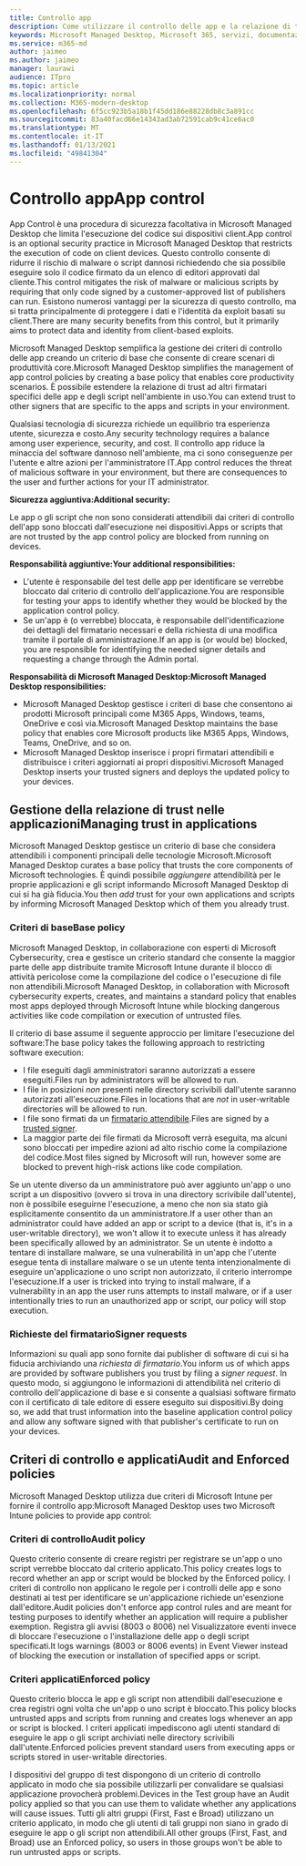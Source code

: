 ```yaml
---
title: Controllo app
description: Come utilizzare il controllo delle app e la relazione di trust con le applicazioni
keywords: Microsoft Managed Desktop, Microsoft 365, servizi, documentazione
ms.service: m365-md
author: jaimeo
ms.author: jaimeo
manager: laurawi
audience: ITpro
ms.topic: article
ms.localizationpriority: normal
ms.collection: M365-modern-desktop
ms.openlocfilehash: 6f5cc923b5a18b1f45dd186e88228db8c3a891cc
ms.sourcegitcommit: 83a40facd66e14343ad3ab72591cab9c41ce6ac0
ms.translationtype: MT
ms.contentlocale: it-IT
ms.lasthandoff: 01/13/2021
ms.locfileid: "49841304"
---
```

# <a name="app-control"></a><span data-ttu-id="6d5e3-104">Controllo app</span><span class="sxs-lookup"><span data-stu-id="6d5e3-104">App control</span></span>

<span data-ttu-id="6d5e3-105">App Control è una procedura di sicurezza facoltativa in Microsoft Managed Desktop che limita l'esecuzione del codice sui dispositivi client.</span><span class="sxs-lookup"><span data-stu-id="6d5e3-105">App control is an optional security practice in Microsoft Managed Desktop that restricts the execution of code on client devices.</span></span> <span data-ttu-id="6d5e3-106">Questo controllo consente di ridurre il rischio di malware o script dannosi richiedendo che sia possibile eseguire solo il codice firmato da un elenco di editori approvati dal cliente.</span><span class="sxs-lookup"><span data-stu-id="6d5e3-106">This control mitigates the risk of malware or malicious scripts by requiring that only code signed by a customer-approved list of publishers can run.</span></span> <span data-ttu-id="6d5e3-107">Esistono numerosi vantaggi per la sicurezza di questo controllo, ma si tratta principalmente di proteggere i dati e l'identità da exploit basati su client.</span><span class="sxs-lookup"><span data-stu-id="6d5e3-107">There are many security benefits from this control, but it primarily aims to protect data and identity from client-based exploits.</span></span>

<span data-ttu-id="6d5e3-108">Microsoft Managed Desktop semplifica la gestione dei criteri di controllo delle app creando un criterio di base che consente di creare scenari di produttività core.</span><span class="sxs-lookup"><span data-stu-id="6d5e3-108">Microsoft Managed Desktop simplifies the management of app control policies by creating a base policy that enables core productivity scenarios.</span></span> <span data-ttu-id="6d5e3-109">È possibile estendere la relazione di trust ad altri firmatari specifici delle app e degli script nell'ambiente in uso.</span><span class="sxs-lookup"><span data-stu-id="6d5e3-109">You can extend trust to other signers that are specific to the apps and scripts in your environment.</span></span> 


<span data-ttu-id="6d5e3-110">Qualsiasi tecnologia di sicurezza richiede un equilibrio tra esperienza utente, sicurezza e costo.</span><span class="sxs-lookup"><span data-stu-id="6d5e3-110">Any security technology requires a balance among user experience, security, and cost.</span></span> <span data-ttu-id="6d5e3-111">Il controllo app riduce la minaccia del software dannoso nell'ambiente, ma ci sono conseguenze per l'utente e altre azioni per l'amministratore IT.</span><span class="sxs-lookup"><span data-stu-id="6d5e3-111">App control reduces the threat of malicious software in your environment, but there are consequences to the user and further actions for your IT administrator.</span></span>

<span data-ttu-id="6d5e3-112">**Sicurezza aggiuntiva:**</span><span class="sxs-lookup"><span data-stu-id="6d5e3-112">**Additional security:**</span></span>

<span data-ttu-id="6d5e3-113">Le app o gli script che non sono considerati attendibili dai criteri di controllo dell'app sono bloccati dall'esecuzione nei dispositivi.</span><span class="sxs-lookup"><span data-stu-id="6d5e3-113">Apps or scripts that are not trusted by the app control policy are blocked from running on devices.</span></span>

<span data-ttu-id="6d5e3-114">**Responsabilità aggiuntive:**</span><span class="sxs-lookup"><span data-stu-id="6d5e3-114">**Your additional responsibilities:**</span></span>

- <span data-ttu-id="6d5e3-115">L'utente è responsabile del test delle app per identificare se verrebbe bloccato dal criterio di controllo dell'applicazione.</span><span class="sxs-lookup"><span data-stu-id="6d5e3-115">You are responsible for testing your apps to identify whether they would be blocked by the application control policy.</span></span>
- <span data-ttu-id="6d5e3-116">Se un'app è (o verrebbe) bloccata, è responsabile dell'identificazione dei dettagli del firmatario necessari e della richiesta di una modifica tramite il portale di amministrazione.</span><span class="sxs-lookup"><span data-stu-id="6d5e3-116">If an app is (or would be) blocked, you are responsible for identifying the needed signer details and requesting a change through the Admin portal.</span></span>

<span data-ttu-id="6d5e3-117">**Responsabilità di Microsoft Managed Desktop:**</span><span class="sxs-lookup"><span data-stu-id="6d5e3-117">**Microsoft Managed Desktop responsibilities:**</span></span>

- <span data-ttu-id="6d5e3-118">Microsoft Managed Desktop gestisce i criteri di base che consentono ai prodotti Microsoft principali come M365 Apps, Windows, teams, OneDrive e così via.</span><span class="sxs-lookup"><span data-stu-id="6d5e3-118">Microsoft Managed Desktop maintains the base policy that enables core Microsoft products like M365 Apps, Windows, Teams, OneDrive, and so on.</span></span>
- <span data-ttu-id="6d5e3-119">Microsoft Managed Desktop inserisce i propri firmatari attendibili e distribuisce i criteri aggiornati ai propri dispositivi.</span><span class="sxs-lookup"><span data-stu-id="6d5e3-119">Microsoft Managed Desktop inserts your trusted signers and deploys the updated policy to your devices.</span></span>


## <a name="managing-trust-in-applications"></a><span data-ttu-id="6d5e3-120">Gestione della relazione di trust nelle applicazioni</span><span class="sxs-lookup"><span data-stu-id="6d5e3-120">Managing trust in applications</span></span>

<span data-ttu-id="6d5e3-121">Microsoft Managed Desktop gestisce un criterio di base che considera attendibili i componenti principali delle tecnologie Microsoft.</span><span class="sxs-lookup"><span data-stu-id="6d5e3-121">Microsoft Managed Desktop curates a base policy that trusts the core components of Microsoft technologies.</span></span> <span data-ttu-id="6d5e3-122">È quindi possibile *aggiungere* attendibilità per le proprie applicazioni e gli script informando Microsoft Managed Desktop di cui si ha già fiducia.</span><span class="sxs-lookup"><span data-stu-id="6d5e3-122">You then *add* trust for your own applications and scripts by informing Microsoft Managed Desktop which of them you already trust.</span></span>

### <a name="base-policy"></a><span data-ttu-id="6d5e3-123">Criteri di base</span><span class="sxs-lookup"><span data-stu-id="6d5e3-123">Base policy</span></span>

<span data-ttu-id="6d5e3-124">Microsoft Managed Desktop, in collaborazione con esperti di Microsoft Cybersecurity, crea e gestisce un criterio standard che consente la maggior parte delle app distribuite tramite Microsoft Intune durante il blocco di attività pericolose come la compilazione del codice o l'esecuzione di file non attendibili.</span><span class="sxs-lookup"><span data-stu-id="6d5e3-124">Microsoft Managed Desktop, in collaboration with Microsoft cybersecurity experts, creates, and maintains a standard policy that enables most apps deployed through Microsoft Intune while blocking dangerous activities like code compilation or execution of untrusted files.</span></span>

<span data-ttu-id="6d5e3-125">Il criterio di base assume il seguente approccio per limitare l'esecuzione del software:</span><span class="sxs-lookup"><span data-stu-id="6d5e3-125">The base policy takes the following approach to restricting software execution:</span></span>

- <span data-ttu-id="6d5e3-126">I file eseguiti dagli amministratori saranno autorizzati a essere eseguiti.</span><span class="sxs-lookup"><span data-stu-id="6d5e3-126">Files run by administrators will be allowed to run.</span></span>
- <span data-ttu-id="6d5e3-127">I file in posizioni *non* presenti nelle directory scrivibili dall'utente saranno autorizzati all'esecuzione.</span><span class="sxs-lookup"><span data-stu-id="6d5e3-127">Files in locations that are *not* in user-writable directories will be allowed to run.</span></span>
- <span data-ttu-id="6d5e3-128">I file sono firmati da un [firmatario attendibile](#signer-requests).</span><span class="sxs-lookup"><span data-stu-id="6d5e3-128">Files are signed by a [trusted signer](#signer-requests).</span></span>
- <span data-ttu-id="6d5e3-129">La maggior parte dei file firmati da Microsoft verrà eseguita, ma alcuni sono bloccati per impedire azioni ad alto rischio come la compilazione del codice.</span><span class="sxs-lookup"><span data-stu-id="6d5e3-129">Most files signed by Microsoft will run, however some are blocked to prevent high-risk actions like code compilation.</span></span>


<span data-ttu-id="6d5e3-130">Se un utente diverso da un amministratore può aver aggiunto un'app o uno script a un dispositivo (ovvero si trova in una directory scrivibile dall'utente), non è possibile eseguirne l'esecuzione, a meno che non sia stato già esplicitamente consentito da un amministratore.</span><span class="sxs-lookup"><span data-stu-id="6d5e3-130">If a user other than an administrator could have added an app or script to a device (that is, it's in a user-writable directory), we won't allow it to execute unless it has already been specifically allowed by an administrator.</span></span> <span data-ttu-id="6d5e3-131">Se un utente è indotto a tentare di installare malware, se una vulnerabilità in un'app che l'utente esegue tenta di installare malware o se un utente tenta intenzionalmente di eseguire un'applicazione o uno script non autorizzato, il criterio interrompe l'esecuzione.</span><span class="sxs-lookup"><span data-stu-id="6d5e3-131">If a user is tricked into trying to install malware, if a vulnerability in an app the user runs attempts to install malware, or if a user intentionally tries to run an unauthorized app or script, our policy will stop execution.</span></span>

### <a name="signer-requests"></a><span data-ttu-id="6d5e3-132">Richieste del firmatario</span><span class="sxs-lookup"><span data-stu-id="6d5e3-132">Signer requests</span></span>

<span data-ttu-id="6d5e3-133">Informazioni su quali app sono fornite dai publisher di software di cui si ha fiducia archiviando una *richiesta di firmatario*.</span><span class="sxs-lookup"><span data-stu-id="6d5e3-133">You inform us of which apps are provided by software publishers you trust by filing a *signer request*.</span></span> <span data-ttu-id="6d5e3-134">In questo modo, si aggiungono le informazioni di attendibilità nel criterio di controllo dell'applicazione di base e si consente a qualsiasi software firmato con il certificato di tale editore di essere eseguito sui dispositivi.</span><span class="sxs-lookup"><span data-stu-id="6d5e3-134">By doing so, we add that trust information into the baseline application control policy and allow any software signed with that publisher's certificate to run on your devices.</span></span>

## <a name="audit-and-enforced-policies"></a><span data-ttu-id="6d5e3-135">Criteri di controllo e applicati</span><span class="sxs-lookup"><span data-stu-id="6d5e3-135">Audit and Enforced policies</span></span>

<span data-ttu-id="6d5e3-136">Microsoft Managed Desktop utilizza due criteri di Microsoft Intune per fornire il controllo app:</span><span class="sxs-lookup"><span data-stu-id="6d5e3-136">Microsoft Managed Desktop uses two Microsoft Intune policies to provide app control:</span></span>

### <a name="audit-policy"></a><span data-ttu-id="6d5e3-137">Criteri di controllo</span><span class="sxs-lookup"><span data-stu-id="6d5e3-137">Audit policy</span></span>
<span data-ttu-id="6d5e3-138">Questo criterio consente di creare registri per registrare se un'app o uno script verrebbe bloccato dal criterio applicato.</span><span class="sxs-lookup"><span data-stu-id="6d5e3-138">This policy creates logs to record whether an app or script would be blocked by the Enforced policy.</span></span> <span data-ttu-id="6d5e3-139">I criteri di controllo non applicano le regole per i controlli delle app e sono destinati ai test per identificare se un'applicazione richiede un'esenzione dall'editore.</span><span class="sxs-lookup"><span data-stu-id="6d5e3-139">Audit policies don't enforce app control rules and are meant for testing purposes to identify whether an application will require a publisher exemption.</span></span> <span data-ttu-id="6d5e3-140">Registra gli avvisi (8003 o 8006) nel Visualizzatore eventi invece di bloccare l'esecuzione o l'installazione delle app o degli script specificati.</span><span class="sxs-lookup"><span data-stu-id="6d5e3-140">It logs warnings (8003 or 8006 events) in Event Viewer instead of blocking the execution or installation of specified apps or script.</span></span>

### <a name="enforced-policy"></a><span data-ttu-id="6d5e3-141">Criteri applicati</span><span class="sxs-lookup"><span data-stu-id="6d5e3-141">Enforced policy</span></span>
<span data-ttu-id="6d5e3-142">Questo criterio blocca le app e gli script non attendibili dall'esecuzione e crea registri ogni volta che un'app o uno script è bloccato.</span><span class="sxs-lookup"><span data-stu-id="6d5e3-142">This policy blocks untrusted apps and scripts from running and creates logs whenever an app or script is blocked.</span></span> <span data-ttu-id="6d5e3-143">I criteri applicati impediscono agli utenti standard di eseguire le app o gli script archiviati nelle directory scrivibili dall'utente.</span><span class="sxs-lookup"><span data-stu-id="6d5e3-143">Enforced policies prevent standard users from executing apps or scripts stored in user-writable directories.</span></span>

<span data-ttu-id="6d5e3-144">I dispositivi del gruppo di test dispongono di un criterio di controllo applicato in modo che sia possibile utilizzarli per convalidare se qualsiasi applicazione provocherà problemi.</span><span class="sxs-lookup"><span data-stu-id="6d5e3-144">Devices in the Test group have an Audit policy applied so that you can use them to validate whether any applications will cause issues.</span></span> <span data-ttu-id="6d5e3-145">Tutti gli altri gruppi (First, Fast e Broad) utilizzano un criterio applicato, in modo che gli utenti di tali gruppi non siano in grado di eseguire le app o gli script non attendibili.</span><span class="sxs-lookup"><span data-stu-id="6d5e3-145">All other groups (First, Fast, and Broad) use an Enforced policy, so users in those groups won't be able to run untrusted apps or scripts.</span></span>







